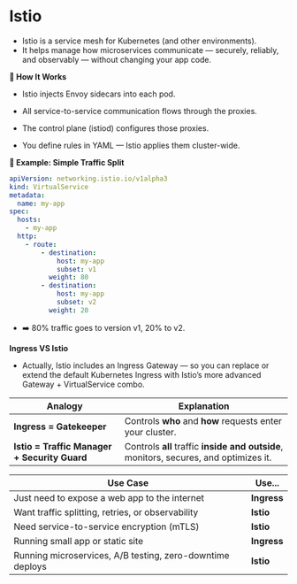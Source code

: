 # Istio 

- Istio is a service mesh for Kubernetes (and other environments).
- It helps manage how microservices communicate — securely, reliably, and observably — without changing your app code.


**🔁 How It Works**

- Istio injects Envoy sidecars into each pod.

- All service-to-service communication flows through the proxies.

- The control plane (istiod) configures those proxies.

- You define rules in YAML — Istio applies them cluster-wide.

**🧪 Example: Simple Traffic Split**
```yml
apiVersion: networking.istio.io/v1alpha3
kind: VirtualService
metadata:
  name: my-app
spec:
  hosts:
    - my-app
  http:
    - route:
        - destination:
            host: my-app
            subset: v1
          weight: 80
        - destination:
            host: my-app
            subset: v2
          weight: 20

```
- ➡️ 80% traffic goes to version v1, 20% to v2.

**Ingress VS Istio**

- Actually, Istio includes an Ingress Gateway —
so you can replace or extend the default Kubernetes Ingress with Istio’s more advanced Gateway + VirtualService combo.

| Analogy                                      | Explanation                                                                           |
| -------------------------------------------- | ------------------------------------------------------------------------------------- |
| **Ingress = Gatekeeper**                     | Controls **who** and **how** requests enter your cluster.                             |
| **Istio = Traffic Manager + Security Guard** | Controls **all** traffic **inside and outside**, monitors, secures, and optimizes it. |



| Use Case                                                  | Use...      |
| --------------------------------------------------------- | ----------- |
| Just need to expose a web app to the internet             | **Ingress** |
| Want traffic splitting, retries, or observability         | **Istio**   |
| Need service-to-service encryption (mTLS)                 | **Istio**   |
| Running small app or static site                          | **Ingress** |
| Running microservices, A/B testing, zero-downtime deploys | **Istio**   |
